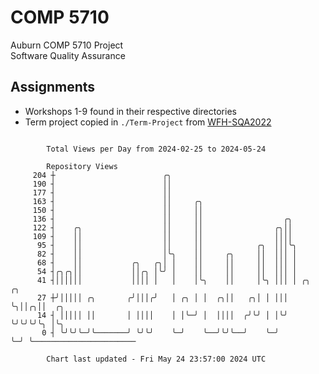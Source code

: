 # COMP 5710
Auburn COMP 5710 Project  
Software Quality Assurance

## Assignments
- Workshops 1-9 found in their respective directories
- Term project copied in `./Term-Project` from [WFH-SQA2022](https://github.com/wumphlett/WFH-SQA2022-AUBURN)

```

        Total Views per Day from 2024-02-25 to 2024-05-24

        Repository Views
     204 ┼                        ╭╮
     190 ┤                        ││
     177 ┤                        ││
     163 ┤                        ││     ╭╮
     150 ┤                        ││     ││
     136 ┤                        ││     ││                  ╭╮
     122 ┤    ╭╮                  ││     ││                ╭╮││
     109 ┤    ││                  ││     ││                ││││
      95 ┤    ││                  ││     ││            ╭╮  │││╰╮
      82 ┤    ││                  │╰╮    ││     ╭╮     ││  │││ │
      68 ┤    ││           ╭╮   ╭╮│ │    ││     ││     ││  │││ │
      54 ┤╭╮╭╮││           ││╭╮ │╰╯ │    ││     ││     ││  │││ │
      41 ┤││││││           ││││ │   │    │╰╮    ││     │╰╮ │││ │ ╭╮  ╭╮
      27 ┼╯│││││ ╭╮       ╭╯│││╭╯   │ ╭╮ │ │  ╭╮││   ╭╮│ │ │││ ╰╮││╭╮││  ╭╮
      14 ┤ │││││ ││       │ ││││    │ │╰─╯ │  ││││  ╭╯╰╯ │ │╰╯  ╰╯╰╯╰╯╰╮ │╰╮
       0 ┤ ╰╯╰╯╰─╯╰───────╯ ╰╯╰╯    ╰─╯    ╰──╯╰╯╰──╯    ╰─╯           ╰─╯ ╰───────────────────────

        Chart last updated - Fri May 24 23:57:00 2024 UTC
        
```
